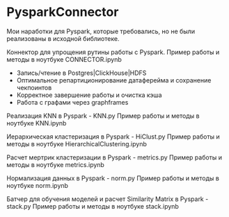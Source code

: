 # PysparkConnector

Мои наработки для Pyspark, которые требовались, но не были реализованы в исходной библиотеке.

Коннектор для упрощения рутины работы с Pyspark.
Пример работы и методы в ноутбуке CONNECTOR.ipynb
- Запись/чтение в Postgres|ClickHouse|HDFS
- Оптимальное репартиционирование датаферейма и сохранение чекпоинтов
- Корректное завершение работы и очистка кэша
- Работа с графами через graphframes


Реализация KNN в Pyspark - KNN.py
Пример работы и методы в ноутбуке KNN.ipynb

Иерархическая кластеризация в Pyspark - HiClust.py
Пример работы и методы в ноутбуке HierarchicalClustering.ipynb

Расчет мертрик кластеризации в Pyspark - metrics.py
Пример работы и методы в ноутбуке metrics.ipynb

Нормализация данных в Pyspark - norm.py
Пример работы и методы в ноутбуке norm.ipynb

Батчер для обучения моделей и расчет Similarity Matrix в Pyspark - stack.py
Пример работы и методы в ноутбуке stack.ipynb
